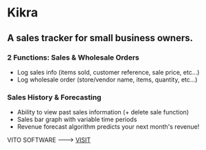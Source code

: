 # Kikra
## A sales tracker for small business owners.

### 2 Functions: Sales & Wholesale Orders 
- Log sales info (items sold, customer reference, sale price, etc...) 
- Log wholesale order (store/vendor name, items, quantity, etc...) 

### Sales History & Forecasting 
- Ability to view past sales information (+ delete sale function)
- Sales bar graph with variable time periods
- Revenue forecast algorithm predicts your next month's revenue!

VITO SOFTWARE ---> [VISIT](https://raviheyne.com)

